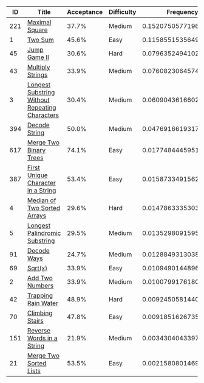 |ID|Title|Acceptance|Difficulty|Frequency|
|----|-----|----|---|---|
|221|[Maximal Square]( https://leetcode.com/problems/maximal-square)|37.7%|Medium|0.15207505771969548|
|1|[Two Sum]( https://leetcode.com/problems/two-sum)|45.6%|Easy|0.1158551535649608|
|45|[Jump Game II]( https://leetcode.com/problems/jump-game-ii)|30.6%|Hard|0.07963524941022611|
|43|[Multiply Strings]( https://leetcode.com/problems/multiply-strings)|33.9%|Medium|0.0760823064574395|
|3|[Longest Substring Without Repeating Characters]( https://leetcode.com/problems/longest-substring-without-repeating-characters)|30.4%|Medium|0.06090436166020607|
|394|[Decode String]( https://leetcode.com/problems/decode-string)|50.0%|Medium|0.0476916619317836|
|617|[Merge Two Binary Trees]( https://leetcode.com/problems/merge-two-binary-trees)|74.1%|Easy|0.017748444595195822|
|387|[First Unique Character in a String]( https://leetcode.com/problems/first-unique-character-in-a-string)|53.4%|Easy|0.01587334915629015|
|4|[Median of Two Sorted Arrays]( https://leetcode.com/problems/median-of-two-sorted-arrays)|29.6%|Hard|0.014786333530311531|
|5|[Longest Palindromic Substring]( https://leetcode.com/problems/longest-palindromic-substring)|29.5%|Medium|0.013529809159515602|
|91|[Decode Ways]( https://leetcode.com/problems/decode-ways)|24.7%|Medium|0.012884931303860403|
|69|[Sqrt(x)]( https://leetcode.com/problems/sqrtx)|33.9%|Easy|0.010949014489670414|
|2|[Add Two Numbers]( https://leetcode.com/problems/add-two-numbers)|33.9%|Medium|0.010079917618007224|
|42|[Trapping Rain Water]( https://leetcode.com/problems/trapping-rain-water)|48.9%|Hard|0.009245058144051103|
|70|[Climbing Stairs]( https://leetcode.com/problems/climbing-stairs)|47.8%|Easy|0.009185162673517763|
|151|[Reverse Words in a String]( https://leetcode.com/problems/reverse-words-in-a-string)|21.9%|Medium|0.0034304043397445187|
|21|[Merge Two Sorted Lists]( https://leetcode.com/problems/merge-two-sorted-lists)|53.5%|Easy|0.002158080146984904|
